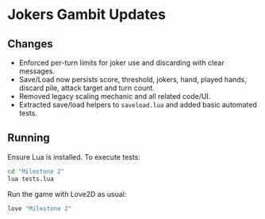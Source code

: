# Jokers Gambit Updates

## Changes
- Enforced per-turn limits for joker use and discarding with clear messages.
- Save/Load now persists score, threshold, jokers, hand, played hands, discard pile, attack target and turn count.
- Removed legacy scaling mechanic and all related code/UI.
- Extracted save/load helpers to `saveload.lua` and added basic automated tests.

## Running
Ensure Lua is installed. To execute tests:

```bash
cd "Milestone 2"
lua tests.lua
```

Run the game with Love2D as usual:

```bash
love "Milestone 2"
```

